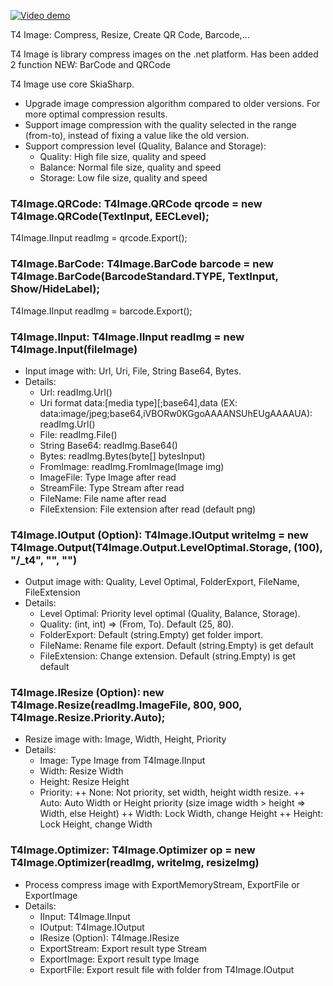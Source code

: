 [![Video demo](https://img.youtube.com/vi/QHQsBKkcvoE/0.jpg)](https://www.youtube.com/watch?v=QHQsBKkcvoE "Video demo")

T4 Image: Compress, Resize, Create QR Code, Barcode,...

T4 Image is library compress images on the .net platform. Has been added 2 function NEW: BarCode and QRCode

T4 Image use core SkiaSharp.
- Upgrade image compression algorithm compared to older versions. For more optimal compression results.
- Support image compression with the quality selected in the range (from-to), instead of fixing a value like the old version.
- Support compression level (Quality, Balance and Storage):
   + Quality: High file size, quality and speed
   + Balance: Normal file size, quality and speed
   + Storage: Low file size, quality and speed

### T4Image.QRCode: T4Image.QRCode qrcode = new T4Image.QRCode(TextInput, EECLevel);
T4Image.IInput readImg = qrcode.Export();

### T4Image.BarCode: T4Image.BarCode barcode = new T4Image.BarCode(BarcodeStandard.TYPE, TextInput, Show/HideLabel);
T4Image.IInput readImg = barcode.Export();

### T4Image.IInput: T4Image.IInput readImg = new T4Image.Input(fileImage)
- Input image with: Url, Uri, File, String Base64, Bytes.
- Details: 
   + Url: readImg.Url()
   + Uri format data:[media type][;base64],data (EX: data:image/jpeg;base64,iVBORw0KGgoAAAANSUhEUgAAAAUA): readImg.Url()
   + File: readImg.File()
   + String Base64: readImg.Base64()
   + Bytes: readImg.Bytes(byte[] bytesInput)
   + FromImage: readImg.FromImage(Image img)
   + ImageFile: Type Image after read
   + StreamFile: Type Stream after read
   + FileName: File name after read
   + FileExtension: File extension after read (default png)

### T4Image.IOutput (Option): T4Image.IOutput writeImg = new T4Image.Output(T4Image.Output.LevelOptimal.Storage, (100), "/_t4", "", "")
- Output image with: Quality, Level Optimal, FolderExport, FileName, FileExtension
- Details:
   + Level Optimal: Priority level optimal (Quality, Balance, Storage).
   + Quality: (int, int) => (From, To). Default (25, 80).
   + FolderExport: Default (string.Empty) get folder import.
   + FileName: Rename file export. Default (string.Empty) is get default 
   + FileExtension: Change extension. Default (string.Empty) is get default

### T4Image.IResize (Option): new T4Image.Resize(readImg.ImageFile, 800, 900, T4Image.Resize.Priority.Auto);
- Resize image with: Image, Width, Height, Priority
- Details:
   + Image: Type Image from T4Image.IInput
   + Width: Resize Width
   + Height: Resize Height
   + Priority:
      ++ None: Not priority, set width, height width resize.
      ++ Auto: Auto Width or Height priority (size image width > height => Width, else Height)
      ++ Width: Lock Width, change Height
      ++ Height: Lock Height, change Width

### T4Image.Optimizer: T4Image.Optimizer op = new T4Image.Optimizer(readImg, writeImg, resizeImg)
- Process compress image with ExportMemoryStream, ExportFile or ExportImage
- Details:
   + IInput: T4Image.IInput
   + IOutput: T4Image.IOutput
   + IResize (Option): T4Image.IResize
   + ExportStream: Export result type Stream
   + ExportImage: Export result type Image
   + ExportFile: Export result file with folder from T4Image.IOutput
